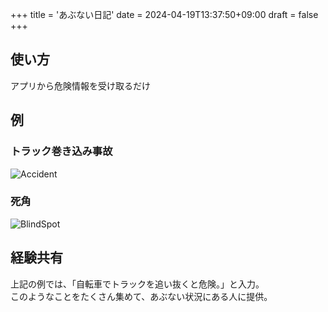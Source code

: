+++
title = 'あぶない日記'
date = 2024-04-19T13:37:50+09:00
draft = false
+++

## 使い方
アプリから危険情報を受け取るだけ

## 例
### トラック巻き込み事故
![Accident](/images/Accident.png)  
### 死角
![BlindSpot](/images/BlindSpot.jpg)  

## 経験共有
上記の例では、「自転車でトラックを追い抜くと危険。」と入力。  
このようなことをたくさん集めて、あぶない状況にある人に提供。